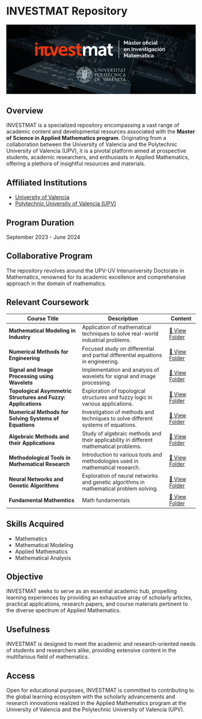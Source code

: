 # INVESTMAT Repository
![Investmat Logo](images/logo.png)
## Overview
INVESTMAT is a specialized repository encompassing a vast range of academic content and developmental resources associated with the **Master of Science in Applied Mathematics program**. Originating from a collaboration between the University of Valencia and the Polytechnic University of Valencia (UPV), it is a pivotal platform aimed at prospective students, academic researchers, and enthusiasts in Applied Mathematics, offering a plethora of insightful resources and materials.

## Affiliated Institutions
- [University of Valencia](https://www.uv.es)
- [Polytechnic University of Valencia (UPV)](https://www.upv.es/en)



## Program Duration
September 2023 - June 2024

## Collaborative Program
The repository revolves around the UPV-UV Interuniversity Doctorate in Mathematics, renowned for its academic excellence and comprehensive approach in the domain of mathematics.

## Relevant Coursework

| Course Title                                          | Description                                         | Content                                    |
|-------------------------------------------------------|-----------------------------------------------------|----------------------------------------------------|
| **Mathematical Modeling in Industry**                 | Application of mathematical techniques to solve real-world industrial problems. | [📁 View Folder]()           |
| **Numerical Methods for Engineering**                 | Focused study on differential and partial differential equations in engineering. | [📁 View Folder](<Internal-Folder-URL-2>)           |
| **Signal and Image Processing using Wavelets**        | Implementation and analysis of wavelets for signal and image processing. | [📁 View Folder](<Internal-Folder-URL-3>)           |
| **Topological Asymmetric Structures and Fuzzy: Applications** | Exploration of topological structures and fuzzy logic in various applications. | [📁 View Folder](<Internal-Folder-URL-4>)           |
| **Numerical Methods for Solving Systems of Equations**| Investigation of methods and techniques to solve different systems of equations. | [📁 View Folder](<Internal-Folder-URL-5>)           |
| **Algebraic Methods and their Applications**          | Study of algebraic methods and their applicability in different mathematical problems. | [📁 View Folder](<Internal-Folder-URL-6>)           |
| **Methodological Tools in Mathematical Research**     | Introduction to various tools and methodologies used in mathematical research. | [📁 View Folder](<Internal-Folder-URL-7>)           |
| **Neural Networks and Genetic Algorithms**            | Exploration of neural networks and genetic algorithms in mathematical problem solving. | [📁 View Folder](<Internal-Folder-URL-8>)           |
| **Fundamental Mathemtics**            | Math fundamentals | [📁 View Folder](courses/MatFun/index.html)           |



## Skills Acquired
- Mathematics
- Mathematical Modeling
- Applied Mathematics
- Mathematical Analysis

## Objective
INVESTMAT seeks to serve as an essential academic hub, propelling learning experiences by providing an exhaustive array of scholarly articles, practical applications, research papers, and course materials pertinent to the diverse spectrum of Applied Mathematics.

## Usefulness
INVESTMAT is designed to meet the academic and research-oriented needs of students and researchers alike, providing extensive content in the multifarious field of mathematics.

## Access
Open for educational purposes, INVESTMAT is committed to contributing to the global learning ecosystem with the scholarly advancements and research innovations realized in the Applied Mathematics program at the University of Valencia and the Polytechnic University of Valencia (UPV).

